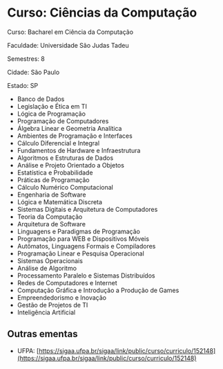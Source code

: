 # Curso: Ciências da Computação

Curso: Bacharel em Ciência da Computação

Faculdade: Universidade São Judas Tadeu

Semestres: 8

Cidade: São Paulo

Estado: SP

- Banco de Dados
- Legislação e Ética em TI
- Lógica de Programação
- Programação de Computadores
- Álgebra Linear e Geometria Analítica
- Ambientes de Programação e Interfaces
- Cálculo Diferencial e Integral
- Fundamentos de Hardware e Infraestrutura
- Algoritmos e Estruturas de Dados
- Análise e Projeto Orientado a Objetos
- Estatística e Probabilidade
- Práticas de Programação
- Cálculo Numérico Computacional
- Engenharia de Software
- Lógica e Matemática Discreta
- Sistemas Digitais e Arquitetura de Computadores
- Teoria da Computação
- Arquitetura de Software
- Linguagens e Paradigmas de Programação
- Programação para WEB e Dispositivos Móveis
- Autômatos, Linguagens Formais e Compiladores
- Programação Linear e Pesquisa Operacional
- Sistemas Operacionais
- Análise de Algoritmo
- Processamento Paralelo e Sistemas Distribuídos
- Redes de Computadores e Internet
- Computação Gráfica e Introdução a Produção de Games
- Empreendedorismo e Inovação
- Gestão de Projetos de TI
- Inteligência Artificial


## Outras ementas

- UFPA: [https://sigaa.ufpa.br/sigaa/link/public/curso/curriculo/152148](https://sigaa.ufpa.br/sigaa/link/public/curso/curriculo/152148)
